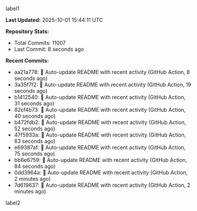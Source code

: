 
label1 
<!-- ACTIVITY_START -->
**Last Updated:** 2025-10-01 15:44:11 UTC

**Repository Stats:**
- Total Commits: 11007
- Last Commit: 8 seconds ago

**Recent Commits:**
- aa21a778: 🤖 Auto-update README with recent activity (GitHub Action, 8 seconds ago)
- 3a35f7f2: 🤖 Auto-update README with recent activity (GitHub Action, 19 seconds ago)
- b1412540: 🤖 Auto-update README with recent activity (GitHub Action, 31 seconds ago)
- 82cf4b73: 🤖 Auto-update README with recent activity (GitHub Action, 40 seconds ago)
- b472fdb2: 🤖 Auto-update README with recent activity (GitHub Action, 52 seconds ago)
- 47f5933a: 🤖 Auto-update README with recent activity (GitHub Action, 63 seconds ago)
- e69387af: 🤖 Auto-update README with recent activity (GitHub Action, 75 seconds ago)
- bb6e6759: 🤖 Auto-update README with recent activity (GitHub Action, 84 seconds ago)
- 0dd3964a: 🤖 Auto-update README with recent activity (GitHub Action, 2 minutes ago)
- 7d619637: 🤖 Auto-update README with recent activity (GitHub Action, 2 minutes ago)
<!-- ACTIVITY_END -->

label2
